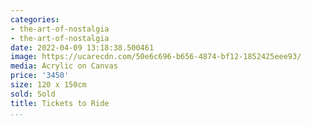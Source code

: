 ```yaml
---
categories:
- the-art-of-nostalgia
- the-art-of-nostalgia
date: 2022-04-09 13:18:38.500461
image: https://ucarecdn.com/50e6c696-b656-4874-bf12-1852425eee93/
media: Acrylic on Canvas
price: '3450'
size: 120 x 150cm
sold: Sold
title: Tickets to Ride
...
```

